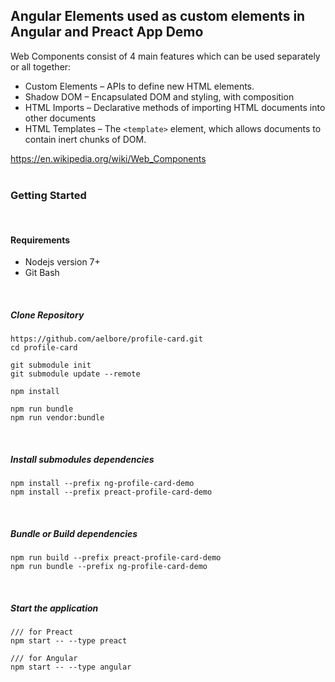 ## Angular Elements used as custom elements in Angular and Preact App Demo

Web Components consist of 4 main features which can be used separately or all together:

+ Custom Elements – APIs to define new HTML elements.
+ Shadow DOM – Encapsulated DOM and styling, with composition
+ HTML Imports – Declarative methods of importing HTML documents into other documents
+ HTML Templates – The `<template>` element, which allows documents to contain inert chunks of DOM.

https://en.wikipedia.org/wiki/Web_Components
<br /><br />

### Getting Started
<br />

#### Requirements
+ Nodejs version 7+
+ Git Bash
<br />

##### Clone Repository
```
https://github.com/aelbore/profile-card.git
cd profile-card

git submodule init
git submodule update --remote

npm install

npm run bundle
npm run vendor:bundle
```  
<br />

##### Install submodules dependencies
```
npm install --prefix ng-profile-card-demo
npm install --prefix preact-profile-card-demo
```
<br />

##### Bundle or Build dependencies
```
npm run build --prefix preact-profile-card-demo
npm run bundle --prefix ng-profile-card-demo
```
<br />

##### Start the application
```
/// for Preact
npm start -- --type preact

/// for Angular
npm start -- --type angular
```

